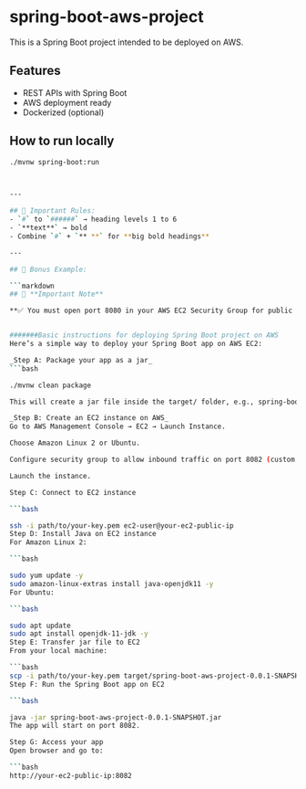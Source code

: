 # spring-boot-aws-project

This is a Spring Boot project intended to be deployed on AWS.

## Features
- REST APIs with Spring Boot
- AWS deployment ready
- Dockerized (optional)

## How to run locally
```bash
./mvnw spring-boot:run



---

## 📌 Important Rules:
- `#` to `######` → heading levels 1 to 6
- `**text**` → bold
- Combine `#` + `** **` for **big bold headings**

---

## 🎁 Bonus Example:

```markdown
## 📌 **Important Note**

**✅ You must open port 8080 in your AWS EC2 Security Group for public access.**


#######Basic instructions for deploying Spring Boot project on AWS
Here’s a simple way to deploy your Spring Boot app on AWS EC2:

_Step A: Package your app as a jar_
```bash

./mvnw clean package

This will create a jar file inside the target/ folder, e.g., spring-boot-aws-project-0.0.1-SNAPSHOT.jar.

_Step B: Create an EC2 instance on AWS_
Go to AWS Management Console → EC2 → Launch Instance.

Choose Amazon Linux 2 or Ubuntu.

Configure security group to allow inbound traffic on port 8082 (custom Spring Boot port).

Launch the instance.

Step C: Connect to EC2 instance

```bash

ssh -i path/to/your-key.pem ec2-user@your-ec2-public-ip
Step D: Install Java on EC2 instance
For Amazon Linux 2:

```bash

sudo yum update -y
sudo amazon-linux-extras install java-openjdk11 -y
For Ubuntu:

```bash

sudo apt update
sudo apt install openjdk-11-jdk -y
Step E: Transfer jar file to EC2
From your local machine:

```bash
scp -i path/to/your-key.pem target/spring-boot-aws-project-0.0.1-SNAPSHOT.jar ec2-user@your-ec2-public-ip:~
Step F: Run the Spring Boot app on EC2

```bash

java -jar spring-boot-aws-project-0.0.1-SNAPSHOT.jar
The app will start on port 8082.

Step G: Access your app
Open browser and go to:

```bash
http://your-ec2-public-ip:8082
